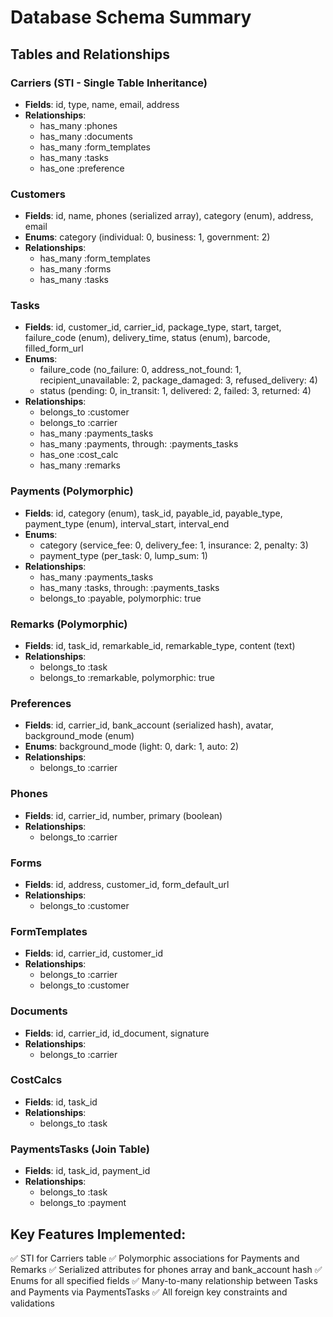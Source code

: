 # Database Schema Summary

## Tables and Relationships

### Carriers (STI - Single Table Inheritance)
- **Fields**: id, type, name, email, address
- **Relationships**: 
  - has_many :phones
  - has_many :documents
  - has_many :form_templates
  - has_many :tasks
  - has_one :preference

### Customers
- **Fields**: id, name, phones (serialized array), category (enum), address, email
- **Enums**: category (individual: 0, business: 1, government: 2)
- **Relationships**:
  - has_many :form_templates
  - has_many :forms
  - has_many :tasks

### Tasks
- **Fields**: id, customer_id, carrier_id, package_type, start, target, failure_code (enum), delivery_time, status (enum), barcode, filled_form_url
- **Enums**: 
  - failure_code (no_failure: 0, address_not_found: 1, recipient_unavailable: 2, package_damaged: 3, refused_delivery: 4)
  - status (pending: 0, in_transit: 1, delivered: 2, failed: 3, returned: 4)
- **Relationships**:
  - belongs_to :customer
  - belongs_to :carrier
  - has_many :payments_tasks
  - has_many :payments, through: :payments_tasks
  - has_one :cost_calc
  - has_many :remarks

### Payments (Polymorphic)
- **Fields**: id, category (enum), task_id, payable_id, payable_type, payment_type (enum), interval_start, interval_end
- **Enums**:
  - category (service_fee: 0, delivery_fee: 1, insurance: 2, penalty: 3)
  - payment_type (per_task: 0, lump_sum: 1)
- **Relationships**:
  - has_many :payments_tasks
  - has_many :tasks, through: :payments_tasks
  - belongs_to :payable, polymorphic: true

### Remarks (Polymorphic)
- **Fields**: id, task_id, remarkable_id, remarkable_type, content (text)
- **Relationships**:
  - belongs_to :task
  - belongs_to :remarkable, polymorphic: true

### Preferences
- **Fields**: id, carrier_id, bank_account (serialized hash), avatar, background_mode (enum)
- **Enums**: background_mode (light: 0, dark: 1, auto: 2)
- **Relationships**:
  - belongs_to :carrier

### Phones
- **Fields**: id, carrier_id, number, primary (boolean)
- **Relationships**:
  - belongs_to :carrier

### Forms
- **Fields**: id, address, customer_id, form_default_url
- **Relationships**:
  - belongs_to :customer

### FormTemplates
- **Fields**: id, carrier_id, customer_id
- **Relationships**:
  - belongs_to :carrier
  - belongs_to :customer

### Documents
- **Fields**: id, carrier_id, id_document, signature
- **Relationships**:
  - belongs_to :carrier

### CostCalcs
- **Fields**: id, task_id
- **Relationships**:
  - belongs_to :task

### PaymentsTasks (Join Table)
- **Fields**: id, task_id, payment_id
- **Relationships**:
  - belongs_to :task
  - belongs_to :payment

## Key Features Implemented:
✅ STI for Carriers table
✅ Polymorphic associations for Payments and Remarks
✅ Serialized attributes for phones array and bank_account hash
✅ Enums for all specified fields
✅ Many-to-many relationship between Tasks and Payments via PaymentsTasks
✅ All foreign key constraints and validations
